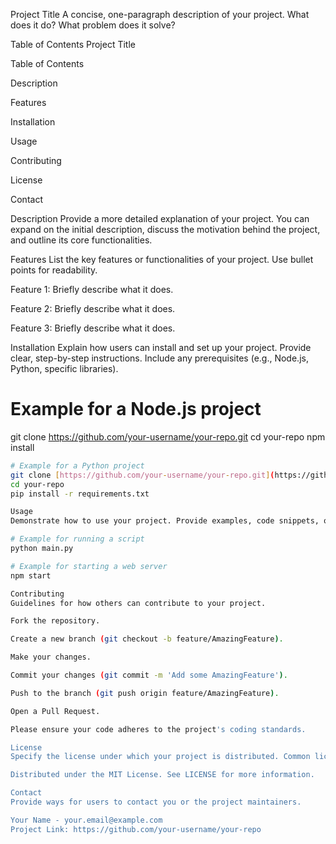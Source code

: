 Project Title
A concise, one-paragraph description of your project. What does it do? What problem does it solve?

Table of Contents
Project Title

Table of Contents

Description

Features

Installation

Usage

Contributing

License

Contact

Description
Provide a more detailed explanation of your project. You can expand on the initial description, discuss the motivation behind the project, and outline its core functionalities.

Features
List the key features or functionalities of your project. Use bullet points for readability.

Feature 1: Briefly describe what it does.

Feature 2: Briefly describe what it does.

Feature 3: Briefly describe what it does.

Installation
Explain how users can install and set up your project. Provide clear, step-by-step instructions. Include any prerequisites (e.g., Node.js, Python, specific libraries).

# Example for a Node.js project
git clone https://github.com/your-username/your-repo.git
cd your-repo
npm install
```bash
# Example for a Python project
git clone [https://github.com/your-username/your-repo.git](https://github.com/your-username/your-repo.git)
cd your-repo
pip install -r requirements.txt

Usage
Demonstrate how to use your project. Provide examples, code snippets, or screenshots if applicable.

# Example for running a script
python main.py

# Example for starting a web server
npm start

Contributing
Guidelines for how others can contribute to your project.

Fork the repository.

Create a new branch (git checkout -b feature/AmazingFeature).

Make your changes.

Commit your changes (git commit -m 'Add some AmazingFeature').

Push to the branch (git push origin feature/AmazingFeature).

Open a Pull Request.

Please ensure your code adheres to the project's coding standards.

License
Specify the license under which your project is distributed. Common licenses include MIT, Apache 2.0, GPLv3.

Distributed under the MIT License. See LICENSE for more information.

Contact
Provide ways for users to contact you or the project maintainers.

Your Name - your.email@example.com
Project Link: https://github.com/your-username/your-repo
